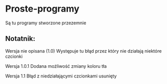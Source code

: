 # Proste-programy
Są tu programy stworzone przezemnie

<h2>Notatnik:</h2>
Wersja nie opisana (1.0)
Występuje tu błąd przez który nie działają niektóre czcionki

Wersja 1.0.1
Dodana możliwość zmiany koloru tła

Wersja 1.1
Błąd z niedziałającymi czcionkami usunięty
